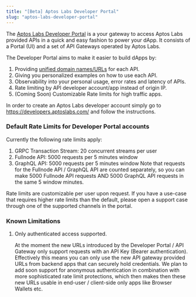 ```yaml
---
title: "[Beta] Aptos Labs Developer Portal"
slug: "aptos-labs-developer-portal"
---
```


The [Aptos Labs Developer Portal](https://developers.aptoslabs.com) is a your gateway to access Aptos Labs provided APIs in a quick and easy fashion to power your dApp.
It consists of a Portal (UI) and a set of API Gateways operated by Aptos Labs.

The Developer Portal aims to make it easier to build dApps by:

1. Providing [unified domain names/URLs](../nodes/networks.md) for each API.
2. Giving you personalized examples on how to use each API.
3. Observability into your personal usage, error rates and latency of APIs.
4. Rate limiting by API developer account/app instead of origin IP.
5. (Coming Soon) Customizable Rate limits for high traffic apps.

In order to create an Aptos Labs developer account simply go to https://developers.aptoslabs.com/ and follow the instructions.

### Default Rate Limits for Developer Portal accounts

Currently the following rate limits apply:

1. GRPC Transaction Stream: 20 concurrent streams per user
2. Fullnode API: 5000 requests per 5 minutes window
3. GraphQL API: 5000 requests per 5 minutes window
   Note that requests for the Fullnode API / GraphQL API are counted separately, so you can make 5000 Fullnode API requests AND 5000 GraphQL API requests in the same 5 window minutes.

Rate limits are customizable per user upon request. If you have a use-case that requires higher rate limits than the default, please open a support case through one of the supported channels in the portal.

### Known Limitations

1. Only authenticated access supported.

   At the moment the new URLs introduced by the Developer Portal / API Gateway only support requests with an API Key (Bearer authentication).
   Effectively this means you can only use the new API gateway provided URLs from backend apps that can securely hold credentials.
   We plan to add soon support for anonymous authentication in combination with more sophisticated rate limit protections, which then makes then these new URLs usable in end-user / client-side only apps like Browser Wallets etc.
